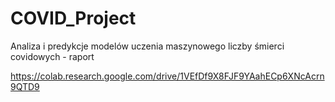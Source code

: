 # COVID_Project
Analiza i predykcje modelów uczenia maszynowego liczby śmierci covidowych - raport

https://colab.research.google.com/drive/1VEfDf9X8FJF9YAahECp6XNcAcrn9QTD9
